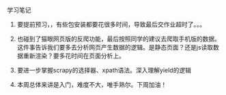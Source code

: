 学习笔记

1. 要提前预习，，有些包安装都要花很多时间，导致最后交作业超时了。。。

2. 也碰到了猫眼网页版的反爬功能，最后按照同学的建议去爬取手机版的数据。这件事告诉我们要多去分析网页产生数据的逻辑。是静态页面？还是js读取数据重新渲染？要多花时间在页面分析上。

3. 要进一步掌握scrapy的选择器、xpath语法。深入理解yield的逻辑

4. 本周总体来讲是入门，难度不大，唯手熟尔。下周加油！
